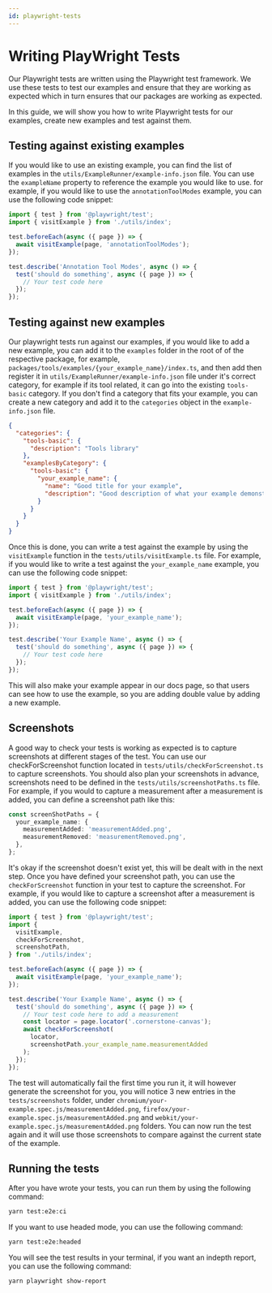 ```yaml
---
id: playwright-tests
---
```


# Writing PlayWright Tests

Our Playwright tests are written using the Playwright test framework. We use these tests to test our examples and ensure that they are working as expected which in turn ensures that our packages are working as expected.

In this guide, we will show you how to write Playwright tests for our examples, create new examples and test against them.

## Testing against existing examples

If you would like to use an existing example, you can find the list of examples in the `utils/ExampleRunner/example-info.json` file. You can use the `exampleName` property to reference the example you would like to use. for example, if you would like to use the `annotationToolModes` example, you can use the following code snippet:

```ts
import { test } from '@playwright/test';
import { visitExample } from './utils/index';

test.beforeEach(async ({ page }) => {
  await visitExample(page, 'annotationToolModes');
});

test.describe('Annotation Tool Modes', async () => {
  test('should do something', async ({ page }) => {
    // Your test code here
  });
});
```

## Testing against new examples

Our playwright tests run against our examples, if you would like to add a new example, you can add it to the `examples` folder in the root of of the respective package, for example, `packages/tools/examples/{your_example_name}/index.ts`, and then add then register it in `utils/ExampleRunner/example-info.json` file under it's correct category, for example if its tool related, it can go into the existing `tools-basic` category. If you don't find a category that fits your example, you can create a new category and add it to the `categories` object in the `example-info.json` file.

```json
{
  "categories": {
    "tools-basic": {
      "description": "Tools library"
    },
    "examplesByCategory": {
      "tools-basic": {
        "your_example_name": {
          "name": "Good title for your example",
          "description": "Good description of what your example demonstrates"
        }
      }
    }
  }
}
```

Once this is done, you can write a test against the example by using the `visitExample` function in the `tests/utils/visitExample.ts` file. For example, if you would like to write a test against the `your_example_name` example, you can use the following code snippet:

```ts
import { test } from '@playwright/test';
import { visitExample } from './utils/index';

test.beforeEach(async ({ page }) => {
  await visitExample(page, 'your_example_name');
});

test.describe('Your Example Name', async () => {
  test('should do something', async ({ page }) => {
    // Your test code here
  });
});
```

This will also make your example appear in our docs page, so that users can see how to use the example, so you are adding double value by adding a new example.

## Screenshots

A good way to check your tests is working as expected is to capture screenshots at different stages of the test. You can use our checkForScreenshot function located in `tests/utils/checkForScreenshot.ts` to capture screenshots. You should also plan your screenshots in advance, screenshots need to be defined in the `tests/utils/screenshotPaths.ts` file. For example, if you would to capture a measurement after a measurement is added, you can define a screenshot path like this:

```ts
const screenShotPaths = {
  your_example_name: {
    measurementAdded: 'measurementAdded.png',
    measurementRemoved: 'measurementRemoved.png',
  },
};
```

It's okay if the screenshot doesn't exist yet, this will be dealt with in the next step. Once you have defined your screenshot path, you can use the `checkForScreenshot` function in your test to capture the screenshot. For example, if you would like to capture a screenshot after a measurement is added, you can use the following code snippet:

```ts
import { test } from '@playwright/test';
import {
  visitExample,
  checkForScreenshot,
  screenshotPath,
} from './utils/index';

test.beforeEach(async ({ page }) => {
  await visitExample(page, 'your_example_name');
});

test.describe('Your Example Name', async () => {
  test('should do something', async ({ page }) => {
    // Your test code here to add a measurement
    const locator = page.locator('.cornerstone-canvas');
    await checkForScreenshot(
      locator,
      screenshotPath.your_example_name.measurementAdded
    );
  });
});
```

The test will automatically fail the first time you run it, it will however generate the screenshot for you, you will notice 3 new entries in the `tests/screenshots` folder, under `chromium/your-example.spec.js/measurementAdded.png`, `firefox/your-example.spec.js/measurementAdded.png` and `webkit/your-example.spec.js/measurementAdded.png` folders. You can now run the test again and it will use those screenshots to compare against the current state of the example.

## Running the tests

After you have wrote your tests, you can run them by using the following command:

```bash
yarn test:e2e:ci
```

If you want to use headed mode, you can use the following command:

```bash
yarn test:e2e:headed
```

You will see the test results in your terminal, if you want an indepth report, you can use the following command:

```bash
yarn playwright show-report
```
